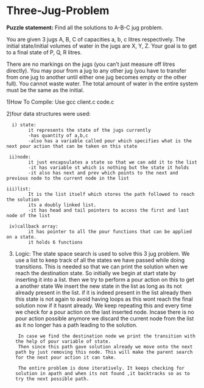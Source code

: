 # Three-Jug-Problem

**Puzzle statement:** Find all the solutions to A-B-C jug problem.

You are given 3 jugs A, B, C of capacities a, b, c litres respectively.
The initial state/initial volumes of water in the jugs are X, Y, Z.
Your goal is to get to a final state of P, Q, R litres.

There are no markings on the jugs (you can’t just measure off litres directly).
You may pour from a jug to any other jug (you have to transfer from one jug to another until either one jug becomes empty or the other full). You cannot waste water. The total amount of water in the entire system must be the same as the initial.

1)How To Compile:
    Use gcc client.c code.c

2)four data structures were used:

      i) state:
            it represents the state of the jugs currently
            -has quantity of a,b,c 
            -also has a variable called pour which specifies what is the next pour action that can be taken on this state 
     
     ii)node:
            it just encapsulates a state so that we can add it to the list
            -it has variable st which is nothing but the state it holds
            -it also has next and prev which points to the next and previous node to the current node in the list

    iii)list:
            It is the list itself which stores the path followed to reach the solution
            its a doubly linked list.
            -it has head and tail pointers to access the first and last node of the list
     
     iv)callback array:
            it has pointer to all the pour functions that can be applied on a state.
            it holds 6 functions


3) Logic:
        The state space search is used to solve this 3 jug problem. 
        We use a list to keep track of all the states we have passed while doing transitions.
        This is needed so that we can print the solution when we reach the destination state.
        So initially we begin at start state by inserting it into a list.
        then we try to perform a pour action on this to get a another state
        We insert the new state in the list as long as its not already present in the list.
        if it is indeed present in the list already then this state is not again to avoid having loops as this wont reach the final solution now if it hasnt already.
        We keep repeating this and every time we check for a pour action on the last inserted node.
        Incase there is no pour action possible anymore we discard the current node from the list as it no longer has a path leading to the solution.

        In case we find the destination node we print the transition with the help of pour variable of state.
        Then since this path gave solution already we move onto the next path by just removing this node. This will make the parent search for the next pour action it can take.

        The entire problem is done iteratively. It keeps checking for solution in apath and when its not found ,it backtracks so as to try the next possible path.
